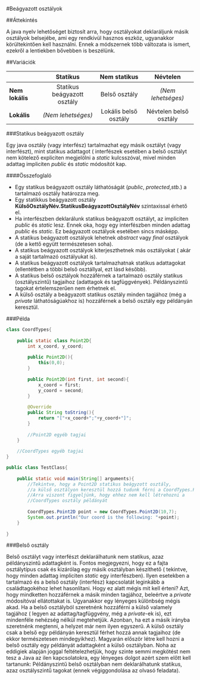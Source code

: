 #Beágyazott osztályok

##Áttekintés

A java nyelv lehetőséget biztosít arra, hogy osztályokat deklaráljunk másik osztályok belsejébe, ami egy rendkívül hasznos eszköz, ugyanakkor körültekintően kell használni. Ennek a módszernek több változata is ismert, ezekről a lentiekben bővebben is beszélünk.

##Variációk

|                 | Statikus                    | Nem statikus                     | Névtelen               |
| --------------- | :-------------------------: |  :-----------------------------: | :--------------------: |
| **Nem lokális** | Statikus beágyazott osztály | Belső osztály                    | *(Nem lehetséges)*     |
| **Lokális**     | *(Nem lehetséges)*          | Lokális belső osztály            | Névtelen belső osztály |

###Statikus beágyazott osztály

Egy java osztály (vagy interfész) tartalmazhat egy másik osztályt (vagy interfészt), mint statikus adattagot ( interfészek esetében a belső osztályt nem kötelező expliciten megjelölni a *static* kulcsszóval, mivel minden adattag impliciten *public* és *static* módosítót kap.

####Összefoglaló
  * Egy statikus beágyazott osztály láthatóságát (*public*, *protected*,*stb.*) a tartalmazó osztály határozza meg.
  * Egy statikkus beágyazott osztály **KülsőOsztályNév.StatikusBeágyazottOsztályNév** szintaxissal érhető el.
  * Ha interfészben deklarálunk statikus beágyazott osztályt, az impliciten *public* és *static* lesz. Ennek oka, hogy egy interfészben minden adattag *public* és *static*. Ez beágyazott osztályok esetében sincs másképp.
  * A statikus beágyazott osztályok lehetnek *abstract* vagy *final* osztályok (de a kettő együtt természetesen soha).
  * A statikus beágyazott osztályok kiterjeszthetnek más osztályokat ( akár a saját tartalmazó osztályukat is).
  * A statikus beágyazott osztályok tartalmazhatnak statikus adattagokat (ellentétben a többi belső osztállyal, ezt lásd később).
  * A statikus belső osztályok hozzáférnek a tartalmazó osztály statikus (osztályszintű) tagjaihoz (adattagok és tagfüggvények). Példányszintű tagokat értelemszerűen nem érhetnek el.
  * A külső osztály a beágyazott statikus osztály minden tagjához (még a *private* láthatóságúakhoz is) hozzáférnek a belső osztály egy példányán keresztül.
  
###Példa

```java
class CoordTypes{
	
	public static class Point2D{
		int x_coord, y_coord;
		
		public Point2D(){
			this(0,0);
		}
		
		public Point2D(int first, int second){
			x_coord = first;
			y_coord = second;
		}
		
		@Override
		public String toString(){
			return "["+x_coord+";"+y_coord+"]";
		}
		
		//Point2D egyéb tagjai
	}
	
	//CoordTypes egyéb tagjai
}

public class TestClass{
	
	public static void main(String[] arguments){
		//Tekintve, hogy a Point2D statikus beágyzott osztály,
		//a külső osztályon keresztül hozzá tudunk férni a CoordTypes.Point2D szintaxissal.
		//Arra viszont figyeljünk, hogy ehhez nem kell létrehozni a
		//CoordTypes osztály példányát
		
		CoordTypes.Point2D point = new CoordTypes.Point2D(10,7);
		System.out.println("Our coord is the following: "+point);
	}
	
}
```

###Belső osztály

Belső osztályt vagy interfészt deklarálhatunk nem statikus, azaz példányszintű adattagként is. Fontos megjegyezni, hogy ez a fajta osztálytípus csak és kizárólag egy másik osztályban készíthető ( tekintve, hogy minden adattag impliciten *static* egy interfészben).
Ilyen esetekben a tartalmazó és a belső osztály (interfész) kapcsolatát leginkább a családtagokéhoz lehet hasonlítani. Hogy ez alatt mégis mit kell érteni? Azt, hogy mindketten hozzáférnek a másik minden tagjához, beleértve a *private* módosítóval ellátottakat is. Ugyanakkor egy lényeges különbség mégis akad. Ha a belső osztályból szeretnénk hozzáférni a külső valamely tagjához ( legyen az adattag/tagfüggvény, még a *private*-ek is), ezt mindenféle nehézség nélkül megtehetjük. Azonban, ha ezt a másik irányba szeretnénk megtenni, a helyzet már nem ilyen egyszerű. A külső osztály csak a belső egy példányán keresztül férhet hozzá annak tagjaihoz (de ekkor természetesen mindegyikhez). Magyarán először létre kell hozni a belső osztály egy példányát adattagként a külső osztályban.
Noha az eddigiek alapján joggal feltételezhetjük, hogy szinte semmi megkötést nem tesz a Java az ilen kapcsolatokra, egy lényeges dolgot azért szem előtt kell tartanunk: Példányszintű belső osztályban nem deklarálhatunk statikus, azaz osztályszintű tagokat (ennek végiggondolása az olvasó feladata).
